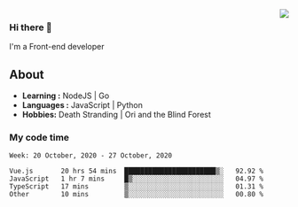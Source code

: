 <img align='right' src="https://github-readme-stats.vercel.app/api?username=strugglebak&show_icons=true">

### Hi there 👋

I'm a Front-end developer

## About

-  **Learning :** NodeJS | Go
-  **Languages :** JavaScript | Python
-  **Hobbies:** Death Stranding | Ori and the Blind Forest

### My code time

<!--START_SECTION:waka-->
```text
Week: 20 October, 2020 - 27 October, 2020

Vue.js       20 hrs 54 mins  ███████████████████████▒░   92.92 % 
JavaScript   1 hr 7 mins     █▒░░░░░░░░░░░░░░░░░░░░░░░   04.97 % 
TypeScript   17 mins         ▒░░░░░░░░░░░░░░░░░░░░░░░░   01.31 % 
Other        10 mins         ▒░░░░░░░░░░░░░░░░░░░░░░░░   00.80 % 
```
<!--END_SECTION:waka-->
